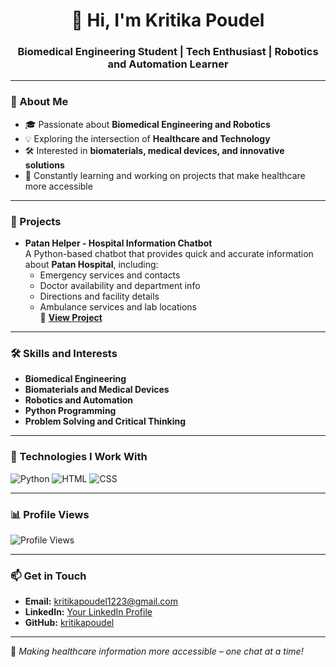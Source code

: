 <h1 align="center">👋 Hi, I'm Kritika Poudel</h1>
<h3 align="center">Biomedical Engineering Student | Tech Enthusiast | Robotics and Automation Learner</h3>

---

### 🔹 About Me
- 🎓 Passionate about **Biomedical Engineering and Robotics**  
- 💡 Exploring the intersection of **Healthcare and Technology**  
- 🛠️ Interested in **biomaterials, medical devices, and innovative solutions**  
- 🚀 Constantly learning and working on projects that make healthcare more accessible  

---

### 🌟 Projects
- **Patan Helper - Hospital Information Chatbot**  
  A Python-based chatbot that provides quick and accurate information about **Patan Hospital**, including:  
  - Emergency services and contacts  
  - Doctor availability and department info  
  - Directions and facility details  
  - Ambulance services and lab locations  
  🚀 **[View Project](https://github.com/Kritika-Poudel/PatanHelper)**  

---

### 🛠️ Skills and Interests
- **Biomedical Engineering**  
- **Biomaterials and Medical Devices**  
- **Robotics and Automation**  
- **Python Programming**  
- **Problem Solving and Critical Thinking**  

---

### 🌟 Technologies I Work With
![Python](https://img.shields.io/badge/Python-3776AB?style=for-the-badge&logo=python&logoColor=white)
![HTML](https://img.shields.io/badge/HTML-E34F26?style=for-the-badge&logo=html5&logoColor=white)
![CSS](https://img.shields.io/badge/CSS-1572B6?style=for-the-badge&logo=css3&logoColor=white)

---

### 📊 Profile Views
![Profile Views](https://komarev.com/ghpvc/?username=kritikapoudel&color=blue)

---

### 📫 Get in Touch
- **Email:** [kritikapoudel1223@gmail.com](mailto:kritikapoudel1223@gmail.com)  
- **LinkedIn:** [Your LinkedIn Profile](https://linkedin.com/in/yourprofile)  
- **GitHub:** [kritikapoudel](https://github.com/kritikapoudel)  

---

🌱 *Making healthcare information more accessible – one chat at a time!*  
